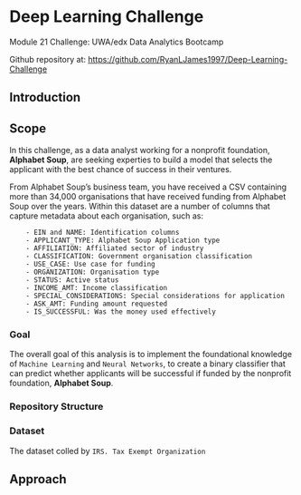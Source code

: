 # Deep Learning Challenge

Module 21 Challenge: UWA/edx Data Analytics Bootcamp

Github repository at: https://github.com/RyanLJames1997/Deep-Learning-Challenge

## Introduction

## Scope

In this challenge, as a data analyst working for a nonprofit foundation, **Alphabet Soup**, are seeking experties to build a model that selects the applicant with the best chance of success in their ventures.

From Alphabet Soup’s business team, you have received a CSV containing more than 34,000 organisations that have received funding from Alphabet Soup over the years. Within this dataset are a number of columns that capture metadata about each organisation, such as:
  
        - EIN and NAME: Identification columns
        - APPLICANT_TYPE: Alphabet Soup Application type
        - AFFILIATION: Affiliated sector of industry
        - CLASSIFICATION: Government organisation classification
        - USE_CASE: Use case for funding
        - ORGANIZATION: Organisation type
        - STATUS: Active status
        - INCOME_AMT: Income classification
        - SPECIAL_CONSIDERATIONS: Special considerations for application
        - ASK_AMT: Funding amount requested
        - IS_SUCCESSFUL: Was the money used effectively

### Goal

The overall goal of this analysis is to implement the foundational knowledge of `Machine Learning` and `Neural Networks`, to create a binary classifier that can predict whether applicants will be successful if funded by the nonprofit foundation, **Alphabet Soup**. 

### Repository Structure

### Dataset

The dataset colled by  `IRS. Tax Exempt Organization `

## Approach

